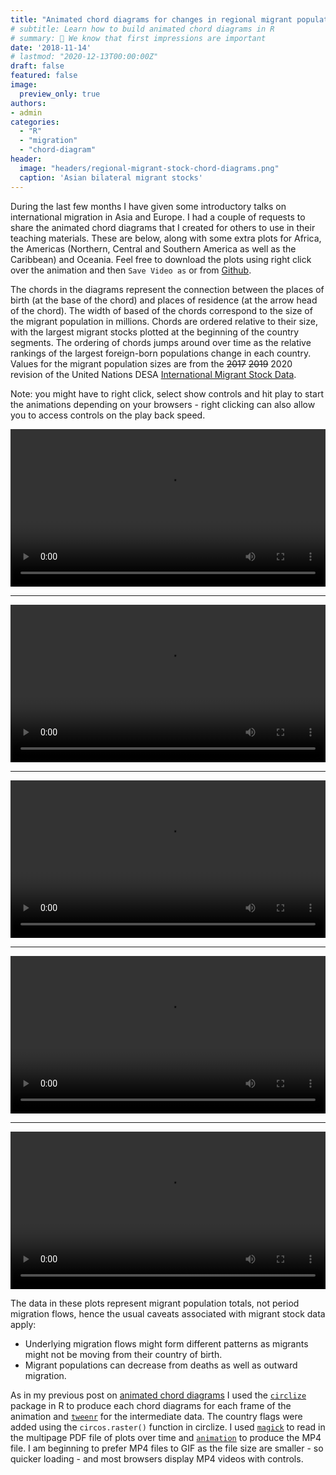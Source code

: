 ```yaml
---
title: "Animated chord diagrams for changes in regional migrant populations over time"
# subtitle: Learn how to build animated chord diagrams in R
# summary: 👋 We know that first impressions are important
date: '2018-11-14'
# lastmod: "2020-12-13T00:00:00Z"
draft: false
featured: false
image:
  preview_only: true
authors:
- admin
categories: 
  - "R"
  - "migration"
  - "chord-diagram"
header:
  image: "headers/regional-migrant-stock-chord-diagrams.png"
  caption: 'Asian bilateral migrant stocks'
---
```


During the last few months I have given some introductory talks on international migration in Asia and Europe. I had a couple of requests to share the animated chord diagrams that I created for others to use in their teaching materials.  These are below, along with some extra plots for Africa, the Americas (Northern, Central and Southern America as well as the Caribbean) and Oceania. Feel free to download the plots using right click over the animation and then `Save Video as` or from [Github](https://github.com/guyabel/personal-site/tree/master/static/img/cd-stock-region).

The chords in the diagrams represent the connection between the places of birth (at the base of the chord) and places of residence (at the arrow head of the chord). The width of based of the chords correspond to the size of the migrant population in millions. Chords are ordered relative to their size, with the largest migrant stocks plotted at the beginning of the country segments. The ordering of chords jumps around over time as the relative rankings of the largest foreign-born populations change in each country. Values for the migrant population sizes are from the ~~2017~~ ~~2019~~ 2020 revision of the United Nations DESA [International Migrant Stock Data](https://www.un.org/development/desa/pd/content/international-migrant-stock). 

Note: you might have to right click, select show controls and hit play to start the animations depending on your browsers - right clicking can also allow you to access controls on the play back speed.

<style>
video {
  /* override other styles to make responsive */
  width: 100%    !important;
  height: auto   !important;
  max-height: 720px
}
</style>

<video loop="loop" controls>
  <source src="ims-abel-asia.mp4" type="video/mp4" />
</video>

<hr>

<video loop="loop" controls>
  <source src="ims-abel-europe.mp4" type="video/mp4" />
</video>

<hr>

<video loop="loop"  controls>
  <source src="ims-abel-africa.mp4" type="video/mp4" />
</video>

<hr>

<video loop="loop" controls>
  <source src="ims-abel-america.mp4" type="video/mp4" />
</video>

<hr>

<video loop="loop" controls>
  <source src="ims-abel-oceania.mp4" type="video/mp4" />
</video>
  
The data in these plots represent migrant population totals, not period migration flows, hence the usual caveats associated with migrant stock data apply:

- Underlying migration flows might form different patterns as migrants might not be moving from their country of birth.
- Migrant populations can decrease from deaths as well as outward migration.

As in my previous post on [animated chord diagrams](http://guyabel.com/post/animated-directional-chord-diagrams/) I used the [`circlize`](https://cran.r-project.org/web/packages/circlize/index.html) package in R to produce each chord diagrams for each frame of the animation and [`tweenr`](https://cran.r-project.org/web/packages/tweenr/index.html) for the intermediate data. The country flags were added using the `circos.raster()` function in circlize. I used [`magick`](https://cran.r-project.org/web/packages/magick/index.html) to read in the multipage PDF file of plots over time and [`animation`](https://cran.r-project.org/web/packages/animation/index.html) to produce the MP4 file. I am beginning to prefer MP4 files to GIF as the file size are smaller - so quicker loading - and most browsers display MP4 videos with controls.
